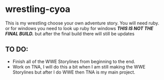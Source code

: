 # wrestling-cyoa
This is my wrestling choose your own adventure story.
You will need ruby. or for windows you need to look up ruby for windows
**_THIS IS NOT THE FINAL BUILD._**
but after the final build there will still be updates


## TO DO:
* Finish all of the WWE Storylines from beginning to the end.
* Work on TNA, I will do this a bit when I am still making the WWE Storylines
but after I do WWE then TNA is my main project.
